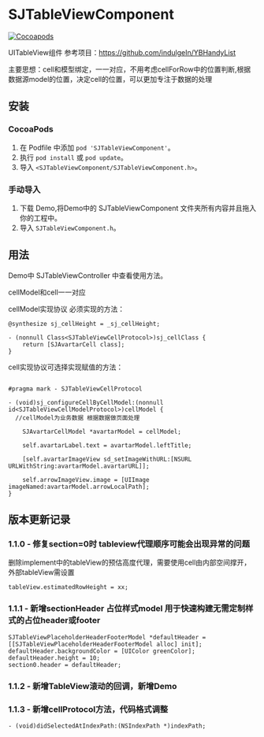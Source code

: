 # SJTableViewComponent

[![Cocoapods](https://img.shields.io/cocoapods/v/SJTableViewComponent)](https://cocoapods.org/pods/SJTableViewComponent)&nbsp;


UITableView组件
参考项目：https://github.com/indulgeIn/YBHandyList

主要思想：cell和模型绑定，一一对应，不用考虑cellForRow中的位置判断,根据数据源model的位置，决定cell的位置，可以更加专注于数据的处理

## 安装

### CocoaPods

1. 在 Podfile 中添加 `pod 'SJTableViewComponent'`。
2. 执行 `pod install` 或 `pod update`。
3. 导入 `<SJTableViewComponent/SJTableViewComponent.h>`。

### 手动导入

1. 下载 Demo,将Demo中的 SJTableViewComponent 文件夹所有内容并且拖入你的工程中。
2. 导入 `SJTableViewComponent.h`。

## 用法

Demo中 SJTableViewController 中查看使用方法。

cellModel和cell一一对应

cellModel实现<SJTableViewCellModelProtocol>协议 必须实现的方法：

```
@synthesize sj_cellHeight = _sj_cellHeight;

- (nonnull Class<SJTableViewCellProtocol>)sj_cellClass {
	return [SJAvartarCell class];
}

```

cell实现<SJTableViewCellProtocol>协议可选择实现赋值的方法：

```

#pragma mark - SJTableViewCellProtocol

- (void)sj_configureCellByCellModel:(nonnull id<SJTableViewCellModelProtocol>)cellModel {	
  //cellModel为业务数据 根据数据做页面处理
  
	SJAvartarCellModel *avartarModel = cellModel;
	
	self.avartarLabel.text = avartarModel.leftTitle;
	
	[self.avartarImageView sd_setImageWithURL:[NSURL URLWithString:avartarModel.avartarURL]];
	
	self.arrowImageView.image = [UIImage imageNamed:avartarModel.arrowLocalPath];
}

```

## 版本更新记录

### 1.1.0 - 修复section=0时 tableview代理顺序可能会出现异常的问题
删除implement中的tableView的预估高度代理，需要使用cell由内部空间撑开，外部tableView需设置 
```
tableView.estimatedRowHeight = xx;
```

### 1.1.1 -  新增sectionHeader 占位样式model 用于快速构建无需定制样式的占位header或footer

```
SJTableViewPlaceholderHeaderFooterModel *defaultHeader = [[SJTableViewPlaceholderHeaderFooterModel alloc] init];
defaultHeader.backgroundColor = [UIColor greenColor];
defaultHeader.height = 10;
section0.header = defaultHeader;
```

### 1.1.2 -  新增TableView滚动的回调，新增Demo

### 1.1.3 -  新增cellProtocol方法，代码格式调整

```
- (void)didSelectedAtIndexPath:(NSIndexPath *)indexPath;
```
